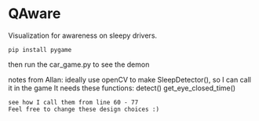 # QAware
Visualization for awareness on sleepy drivers.

`pip install pygame`

then run the car_game.py to see the demon

notes from Allan:
	ideally use openCV to make SleepDetector(), so I can call it in the game
	It needs these functions:
		detect()
		get_eye_closed_time()

	see how I call them from line 60 - 77
	Feel free to change these design choices :)
